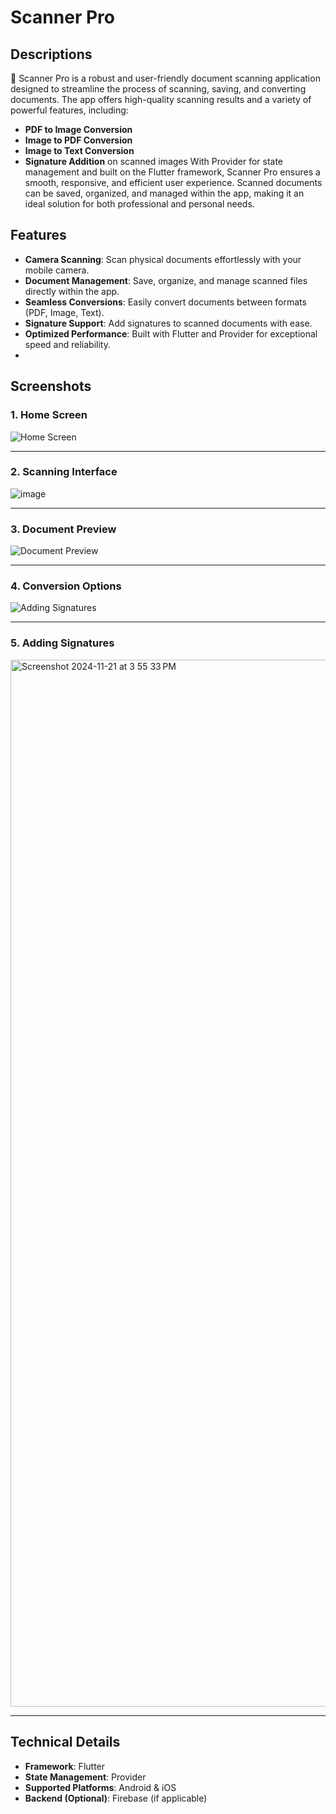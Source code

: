 # Scanner Pro
## Descriptions
🤖 Scanner Pro is a robust and user-friendly document scanning application designed to streamline the process of scanning, saving, and converting documents. The app offers high-quality scanning results and a variety of powerful features, including:

- **PDF to Image Conversion**
- **Image to PDF Conversion**
- **Image to Text Conversion**
- **Signature Addition** on scanned images
With Provider for state management and built on the Flutter framework, Scanner Pro ensures a smooth, responsive, and efficient user experience. Scanned documents can be saved, organized, and managed within the app, making it an ideal solution for both professional and personal needs.


## Features

- **Camera Scanning**: Scan physical documents effortlessly with your mobile camera.
- **Document Management**: Save, organize, and manage scanned files directly within the app.
- **Seamless Conversions**: Easily convert documents between formats (PDF, Image, Text).
- **Signature Support**: Add signatures to scanned documents with ease.
- **Optimized Performance**: Built with Flutter and Provider for exceptional speed and reliability.
- 
## Screenshots

### **1. Home Screen**
![Home Screen](https://github.com/user-attachments/assets/93dd5ca0-6ce6-4d89-afec-bbb526aa9ee4)

---

### **2. Scanning Interface**
![image](https://github.com/user-attachments/assets/0a684c27-2198-47e3-a00d-b1ffd02f7d47)


---

### **3. Document Preview**
![Document Preview](https://github.com/user-attachments/assets/db704e76-c6a3-44aa-ae99-bfd92cc967f5)

---

### **4. Conversion Options**
![Adding Signatures](https://github.com/user-attachments/assets/d212961e-a6d9-466e-91a7-1f1770cf14f5)

---

### **5. Adding Signatures**
<img width="1675" alt="Screenshot 2024-11-21 at 3 55 33 PM" src="https://github.com/user-attachments/assets/a143e128-a2f6-48b8-b1e5-5576c4fb8385">

---

## Technical Details

- **Framework**: Flutter
- **State Management**: Provider
- **Supported Platforms**: Android & iOS
- **Backend (Optional)**: Firebase (if applicable)
